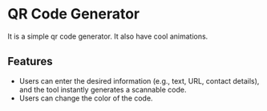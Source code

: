 <h1>QR Code Generator</h1>
It is a simple qr code generator. It also have cool animations.
<h2>Features</h2>
<ul>
  <li>Users can enter the desired information (e.g., text, URL, contact details), and the tool instantly generates a scannable code.</li>
  <li>Users can change the color of the code.</li>
</ul>
